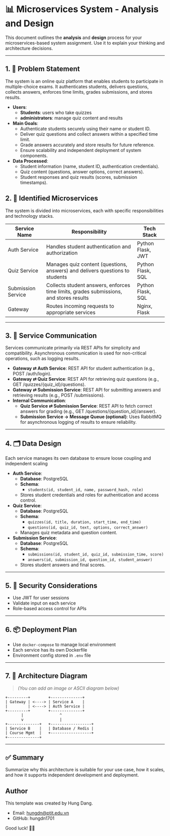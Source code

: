 # 📊 Microservices System - Analysis and Design

This document outlines the **analysis** and **design** process for your microservices-based system assignment. Use it to explain your thinking and architecture decisions.

---

## 1. 🎯 Problem Statement

The system is an online quiz platform that enables students to participate in multiple-choice exams. It authenticates students, delivers questions, collects answers, enforces time limits, grades submissions, and stores results.

- **Users**:
  - **Students**: users who take quizzes  
  - **administrators**: manage quiz content and results
- **Main Goals**:
  - Authenticate students securely using their name or student ID.
  - Deliver quiz questions and collect answers within a specified time limit.
  - Grade answers accurately and store results for future reference.
  - Ensure scalability and independent deployment of system components.
- **Data Processed**:
  - Student information (name, student ID, authentication credentials).
  - Quiz content (questions, answer options, correct answers).
  - Student responses and quiz results (scores, submission timestamps).

## 2. 🧩 Identified Microservices

The system is divided into microservices, each with specific responsibilities and technology stacks.

| Service Name | Responsibility | Tech Stack |
| --- | --- | --- |
| Auth Service | Handles student authentication and authorization | Python Flask, JWT |
| Quiz Service | Manages quiz content (questions, answers) and delivers questions to students | Python Flask, SQL |
| Submission Service | Collects student answers, enforces time limits, grades submissions, and stores results | Python Flask, SQL |
| Gateway | Routes incoming requests to appropriate services | Nginx, Flask |

---

## 3. 🔄 Service Communication

Services communicate primarily via REST APIs for simplicity and compatibility. Asynchronous communication is used for non-critical operations, such as logging results.

- **Gateway ⇄ Auth Service**: REST API for student authentication (e.g., POST /auth/login).
- **Gateway ⇄ Quiz Service**: REST API for retrieving quiz questions (e.g., GET /quizzes/{quiz_id}/questions).
- **Gateway ⇄ Submission Service**: REST API for submitting answers and retrieving results (e.g., POST /submissions).
- **Internal Communication**:
  - **Quiz Service ⇄ Submission Service**: REST API to fetch correct answers for grading (e.g., GET /questions/{question_id}/answer).
  - **Submission Service → Message Queue (optional)**: Uses RabbitMQ for asynchronous logging of results to ensure reliability.

---

## 4. 🗂️ Data Design

Each service manages its own database to ensure loose coupling and independent scaling

- **Auth Service**:
  - **Database**: PostgreSQL
  - **Schema**:
    - `students(id, student_id, name, password_hash, role)`
  - Stores student credentials and roles for authentication and access control.
- **Quiz Service**:
  - **Database**: PostgreSQL
  - **Schema**:
    - `quizzes(id, title, duration, start_time, end_time)`
    - `questions(id, quiz_id, text, options, correct_answer)`
  - Manages quiz metadata and question content.
- **Submission Service**:
  - **Database**: PostgreSQL
  - **Schema**:
    - `submissions(id, student_id, quiz_id, submission_time, score)`
    - `answers(id, submission_id, question_id, student_answer)`
  - Stores student answers and final scores.

---

## 5. 🔐 Security Considerations

- Use JWT for user sessions
- Validate input on each service
- Role-based access control for APIs

---


## 6. 📦 Deployment Plan

- Use `docker-compose` to manage local environment
- Each service has its own Dockerfile
- Environment config stored in `.env` file

---

## 7. 🎨 Architecture Diagram

> *(You can add an image or ASCII diagram below)*

```
+---------+        +--------------+
| Gateway | <----> | Service A    |
|         | <----> | Auth Service |
+---------+        +--------------+
       |                ^
       v                |
+--------------+   +------------------+
| Service B    |   | Database / Redis |
| Course Mgmt  |   +------------------+
+--------------+
```

---

## ✅ Summary

Summarize why this architecture is suitable for your use case, how it scales, and how it supports independent development and deployment.



## Author

This template was created by Hung Dang.
- Email: hungdn@ptit.edu.vn
- GitHub: hungdn1701


Good luck! 💪🚀
